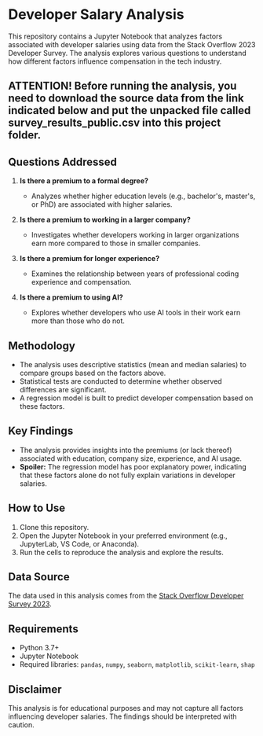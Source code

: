 # Developer Salary Analysis

This repository contains a Jupyter Notebook that analyzes factors associated with developer salaries using data from the Stack Overflow 2023 Developer Survey. The analysis explores various questions to understand how different factors influence compensation in the tech industry.

## ATTENTION! Before running the analysis, you need to download the source data from the link indicated below and put the unpacked file called survey_results_public.csv into this project folder.

## Questions Addressed
1. **Is there a premium to a formal degree?**
   - Analyzes whether higher education levels (e.g., bachelor's, master's, or PhD) are associated with higher salaries.

2. **Is there a premium to working in a larger company?**
   - Investigates whether developers working in larger organizations earn more compared to those in smaller companies.

3. **Is there a premium for longer experience?**
   - Examines the relationship between years of professional coding experience and compensation.

4. **Is there a premium to using AI?**
   - Explores whether developers who use AI tools in their work earn more than those who do not.

## Methodology
- The analysis uses descriptive statistics (mean and median salaries) to compare groups based on the factors above.
- Statistical tests are conducted to determine whether observed differences are significant.
- A regression model is built to predict developer compensation based on these factors.

## Key Findings
- The analysis provides insights into the premiums (or lack thereof) associated with education, company size, experience, and AI usage.
- **Spoiler:** The regression model has poor explanatory power, indicating that these factors alone do not fully explain variations in developer salaries.

## How to Use
1. Clone this repository.
2. Open the Jupyter Notebook in your preferred environment (e.g., JupyterLab, VS Code, or Anaconda).
3. Run the cells to reproduce the analysis and explore the results.

## Data Source
The data used in this analysis comes from the [Stack Overflow Developer Survey 2023](https://survey.stackoverflow.co/datasets/stack-overflow-developer-survey-2023.zip).

## Requirements
- Python 3.7+
- Jupyter Notebook
- Required libraries: `pandas`, `numpy`, `seaborn`, `matplotlib`, `scikit-learn`, `shap`

## Disclaimer
This analysis is for educational purposes and may not capture all factors influencing developer salaries. The findings should be interpreted with caution.